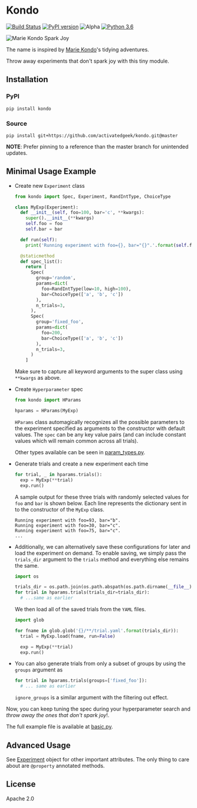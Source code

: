 # Kondo

[![Build Status](https://travis-ci.com/activatedgeek/kondo.svg?branch=master)](https://travis-ci.com/activatedgeek/kondo)
[![PyPI version](https://badge.fury.io/py/kondo.svg)](https://pypi.org/project/kondo/)
![Alpha](https://img.shields.io/badge/status-beta-orange.svg)
[![Python 3.6](https://img.shields.io/badge/python-3.6+-blue.svg)](https://www.python.org/downloads/release/python-360/)


![Marie Kondo Spark Joy](https://i.imgflip.com/2zdobd.jpg)

The name is inspired by [Marie Kondo](https://konmari.com)'s tidying adventures.

Throw away experiments that don't spark joy with this tiny module.

## Installation

### PyPI

```
pip install kondo
```

### Source

```
pip install git+https://github.com/activatedgeek/kondo.git@master
```

**NOTE**: Prefer pinning to a reference than the master branch for unintended updates.

## Minimal Usage Example

* Create new `Experiment` class
  ```python
  from kondo import Spec, Experiment, RandIntType, ChoiceType

  class MyExp(Experiment):
    def __init__(self, foo=100, bar='c', **kwargs):
      super().__init__(**kwargs)
      self.foo = foo
      self.bar = bar

    def run(self):
      print('Running experiment with foo={}, bar="{}".'.format(self.foo, self.bar))

    @staticmethod
    def spec_list():
      return [
        Spec(
          group='random',
          params=dict(
            foo=RandIntType(low=10, high=100),
            bar=ChoiceType(['a', 'b', 'c'])
          ),
          n_trials=3,
        ),
        Spec(
          group='fixed_foo',
          params=dict(
            foo=200,
            bar=ChoiceType(['a', 'b', 'c'])
          ),
          n_trials=3,
        )
      ]
  ```
  Make sure to capture all keyword arguments to the super class using `**kwargs`
  as above.

* Create `Hyperparameter` spec
  ```python
  from kondo import HParams

  hparams = HParams(MyExp)
  ```
  `HParams` class automagically recognizes all the possible parameters to the
  experiment specified as arguments to the constructor with default values. The
  `spec` can be any key value pairs (and can include constant values which will
  remain common across all trials).

  Other types available can be seen in [param_types.py](./kondo/param_types.py).

* Generate trials and create a new experiment each time
  ```python
  for trial, _ in hparams.trials():
    exp = MyExp(**trial)
    exp.run()
  ```

  A sample output for these three trials with randomly selected values for `foo`
  and `bar` is shown below. Each line represents the dictionary sent in to the
  constructor of the `MyExp` class.

  ```shell
  Running experiment with foo=93, bar="b".
  Running experiment with foo=30, bar="c".
  Running experiment with foo=75, bar="c".
  ...
  ```

* Additionally, we can alternatively save these configurations for later and load the experiment on demand. To enable saving, we simply pass the `trials_dir` argument to the `trials` method and everything else remains the same.
  ```python
  import os

  trials_dir = os.path.join(os.path.abspath(os.path.dirname(__file__)), '.trials')
  for trial in hparams.trials(trials_dir=trials_dir):
    # ...same as earlier
  ```

  We then load all of the saved trials from the `YAML` files.
  ```python
  import glob

  for fname in glob.glob('{}/**/trial.yaml'.format(trials_dir)):
    trial = MyExp.load(fname, run=False)

    exp = MyExp(**trial)
    exp.run()
  ```

* You can also generate trials from only a subset of groups by using the `groups` argument as
  ```python
  for trial in hparams.trials(groups=['fixed_foo']):
    # ... same as earlier
  ```
  `ignore_groups` is a similar argument with the filtering out effect.

Now, you can keep tuning the spec during your hyperparameter search and *throw
away the ones that don't spark joy*!.

The full example file is available at [basic.py](./examples/basic.py).

## Advanced Usage

See [Experiment](./kondo/experiment.py) object for other important attributes.
The only thing to care about are `@property` annotated methods.

## License

Apache 2.0